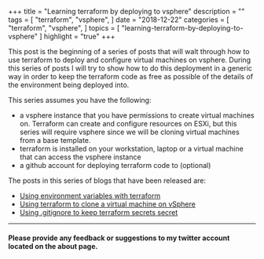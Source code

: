 +++
title = "Learning terraform by deploying to vsphere"
description = ""
tags = [
    "terraform",
    "vsphere",
]
date = "2018-12-22"
categories = [
    "terraform",
    "vsphere",
]
topics = [
    "learning-terraform-by-deploying-to-vsphere"
]
highlight = "true"
+++

This post is the beginning of a series of posts that will walt through how to use terraform to deploy and configure virtual machines on vsphere. During this series of posts I will try to show how to do this deployment in a generic way in order to keep the terraform code as free as possible of the details of the environment being deployed into. 

This series assumes you have the following:

* a vsphere instance that you have permissions to create virtual machines on. Terraform can create and configure resources on ESXi, but this series will require vsphere since we will be cloning virtual machines from a base template.
* terraform is installed on your workstation, laptop or a virtual machine that can access the vsphere instance
* a github account for deploying terraform code to (optional)

The posts in this series of blogs that have been released are:

 - <a href="../2018-12-23-using-environment-variables-with-terraform">Using environment variables with terraform</a>
 - <a href="../2018-12-24-using-terraform-to-clone-a-virtual-machine-on-vsphere">Using terraform to clone a virtual machine on vSphere</a>
 - <a href="../2018-12-24-using-gitignore-to-keep-terraform-secrets-secret">Using .gitignore to keep terraform secrets secret</a>

---

#### Please provide any feedback or suggestions to my twitter account located on the about page.
